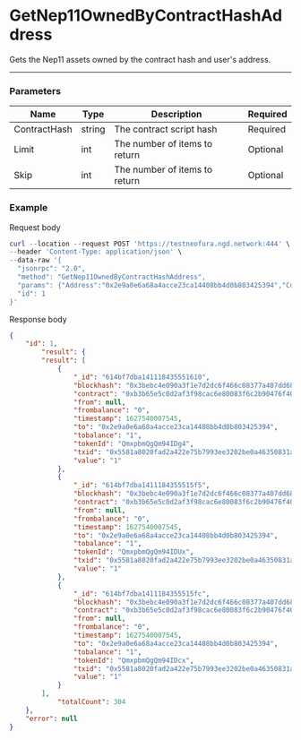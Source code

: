 # GetNep11OwnedByContractHashAddress
Gets the Nep11 assets owned by the contract hash and user's address.
<hr>

### Parameters

|    Name    | Type | Description | Required |
| ---------- | --- |    ------    | ----|
| ContractHash    | string| The contract script hash | Required |
| Limit    | int|  The number of items to return| Optional|
| Skip    | int|  The number of items to return| Optional |


### Example

Request body

```powershell
curl --location --request POST 'https://testneofura.ngd.network:444' \
--header 'Content-Type: application/json' \
--data-raw '{  
  "jsonrpc": "2.0",
  "method": "GetNep11OwnedByContractHashAddress",
  "params": {"Address":"0x2e9a0e6a68a4acce23ca14408bb4d0b803425394","ContractHash":"0xb3b65e5c0d2af3f98cac6e80083f6c2b90476f40","limit":3},
  "id": 1
}'
```

Response body

```json
{
    "id": 1,
        "result": {
        "result": [
            {
                "_id": "614bf7dba141118435551610",
                "blockhash": "0x3bebc4e090a3f1e7d2dc6f466c08377a407dd685e0eea84a64233af0411d9aa1",
                "contract": "0xb3b65e5c0d2af3f98cac6e80083f6c2b90476f40",
                "from": null,
                "frombalance": "0",
                "timestamp": 1627540007545,
                "to": "0x2e9a0e6a68a4acce23ca14408bb4d0b803425394",
                "tobalance": "1",
                "tokenId": "QmxpbmQgQm94IDg4",
                "txid": "0x5581a8020fad2a422e75b7993ee3202be0a46350831a41e060a10cfe18bad877",
                "value": "1"
            },
            {
                "_id": "614bf7dba1411184355515f5",
                "blockhash": "0x3bebc4e090a3f1e7d2dc6f466c08377a407dd685e0eea84a64233af0411d9aa1",
                "contract": "0xb3b65e5c0d2af3f98cac6e80083f6c2b90476f40",
                "from": null,
                "frombalance": "0",
                "timestamp": 1627540007545,
                "to": "0x2e9a0e6a68a4acce23ca14408bb4d0b803425394",
                "tobalance": "1",
                "tokenId": "QmxpbmQgQm94IDUx",
                "txid": "0x5581a8020fad2a422e75b7993ee3202be0a46350831a41e060a10cfe18bad877",
                "value": "1"
            },
            {
                "_id": "614bf7dba1411184355515fc",
                "blockhash": "0x3bebc4e090a3f1e7d2dc6f466c08377a407dd685e0eea84a64233af0411d9aa1",
                "contract": "0xb3b65e5c0d2af3f98cac6e80083f6c2b90476f40",
                "from": null,
                "frombalance": "0",
                "timestamp": 1627540007545,
                "to": "0x2e9a0e6a68a4acce23ca14408bb4d0b803425394",
                "tobalance": "1",
                "tokenId": "QmxpbmQgQm94IDcx",
                "txid": "0x5581a8020fad2a422e75b7993ee3202be0a46350831a41e060a10cfe18bad877",
                "value": "1"
            }
        ],
            "totalCount": 304
    },
    "error": null
}
```
